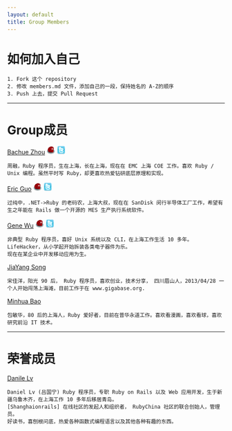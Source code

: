 ```yaml
---
layout: default
title: Group Members
---
```


# 如何加入自己

	1. Fork 这个 repository
	2. 修改 members.md 文件，添加自己的一段，保持姓名的 A-Z的顺序
	3. Push 上去，提交 Pull Request

----

# Group成员

[Bachue Zhou](https://github.com/bachue)
[![RubyChina](/assets/images/sprites/ruby_china.png)](http://ruby-china.org/iBachue)
[![Twitter](/assets/images/sprites/twitter.png)](https://twitter.com/iBachue)

    周融，Ruby 程序员，生在上海，长在上海，现在在 EMC 上海 COE 工作。喜欢 Ruby / Unix 编程。虽然平时写 Ruby，却更喜欢热爱钻研底层原理和实现。

[Eric Guo](https://github.com/Eric-Guo)
[![RubyChina](/assets/images/sprites/ruby_china.png)](http://ruby-china.org/ericguo)
[![Twitter](/assets/images/sprites/twitter.png)](https://twitter.com/ecguo)

	过纯中，.NET->Ruby 的老码农，上海大叔，现在在 SanDisk 闵行半导体工厂工作，希望有生之年能在 Rails 做一个开源的 MES 生产执行系统软件。

[Gene Wu](https://github.com/genewoo)
[![RubyChina](/assets/images/sprites/ruby_china.png)](http://ruby-china.org/gene_wu)
[![Twitter](/assets/images/sprites/twitter.png)](https://twitter.com/gene_wu)

	非典型 Ruby 程序员，喜好 Unix 系统以及 CLI，在上海工作生活 10 多年。LifeHacker，从小学起开始拆装各类电子器件为乐。
	现在在某企业中开发移动应用为生。

[JiaYang Song](https://github.com/songjiayang)

    宋佳洋，阳光 90 后， Ruby 程序员，喜欢创业，技术分享， 四川眉山人，2013/04/28 一个人开始闯荡上海滩，目前工作于在 www.gigabase.org.

[Minhua Bao](https://github.com/bao1018)

    包敏华，80 后的上海人，Ruby 爱好者，目前在普华永道工作。喜欢看漫画，喜欢看球，喜欢研究前沿 IT 技术。

----

# 荣誉成员

[Danile Lv](https://github.com/lgn21st)

	Daniel Lv (吕国宁) Ruby 程序员，专职 Ruby on Rails 以及 Web 应用开发，生于新疆乌鲁木齐，在上海工作 10 多年后移居青岛。
	[Shanghaionrails] 在线社区的发起人和组织者， RubyChina 社区的联合创始人，管理员。
	好读书，喜刨根问底，热爱各种函数式编程语言以及其他各种有趣的东西。
